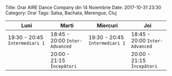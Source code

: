 Title: Orar AIRE Dance Company din 14 Noiembrie
Date: 2017-10-31 23:30
Category: Orar
Tags: Salsa, Bachata, Merengue, Cluj

Luni                           | Marti                          | Miercuri                       | Joi
------------------------------ | ------------------------------ | ------------------------------ | ------------------------------
19:30 - 20:45 `Intermediari 1` | 18:45 - 20:00 `Inter-Advanced` | 19:30 - 20:45 `Intermediari 1` | 18:45 - 20:00 `Inter-Advanced`
                               | 20:00 - 21:15 `Începători`     |                                | 20:00 - 21:15 `Începători`
